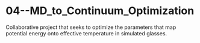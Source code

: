# 04--MD_to_Continuum_Optimization
Collaborative project that seeks to optimize the parameters that map potential energy onto effective temperature in simulated glasses.
